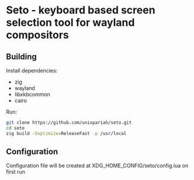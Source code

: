 # Seto - keyboard based screen selection tool for wayland compositors

## Building

Install dependencies:

- zig
- wayland
- libxkbcommon
- cairo

Run:

```bash
git clone https://github.com/unixpariah/seto.git
cd seto
zig build -Doptimize=ReleaseFast -p /usr/local
```

## Configuration

Configuration file will be created at XDG_HOME_CONFIG/seto/config.lua on first run
